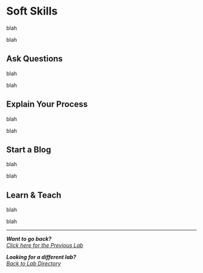 # Soft Skills
blah

blah

## Ask Questions
blah

blah

## Explain Your Process

blah

blah

## Start a Blog
blah

blah

## Learn & Teach

blah

blah

***
<b><i>Want to go back?</b>
</br>
[Click here for the Previous Lab](/courseFiles/documentationAndCaseNotes/documentationAndCaseNotes.md)

<b><i>Looking for a different lab? </b></br>[Back to Lab Directory](/coursenavigation.md)</i>
